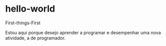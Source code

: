 # hello-world
First-things-First

Estou aqui porque desejo aprender a programar e desempenhar uma nova atividade, a de programador.
